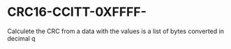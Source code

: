 # CRC16-CCITT-0XFFFF-
Calculete the CRC from a data with the values is a list of bytes converted in decimal
q
